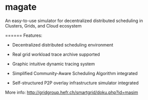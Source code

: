 magate
======

An easy-to-use simulator for decentralized distributed scheduling in Clusters, Grids, and Cloud ecosystem

======
Features:

* Decentralized distributed scheduling environment

* Real grid workload trace archive supported

* Graphic intuitive dynamic tracing system

* Simplified Community-Aware Scheduling Algorithm integrated

* Self-structured P2P overlay infrastructure simulator integrated

More info: http://gridgroup.hefr.ch/smartgrid/doku.php?id=masim


